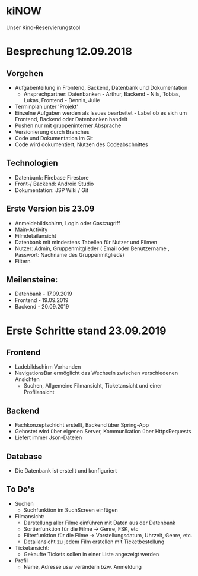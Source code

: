 # kiNOW
Unser Kino-Reservierungstool
<br>
# Besprechung 12.09.2018

## Vorgehen

- Aufgabenteilung in Frontend, Backend, Datenbank und Dokumentation
  - Ansprechpartner: Datenbanken - Arthur, Backend - Nils, Tobias, Lukas, Frontend - Dennis, Julie
- Terminplan unter 'Projekt'
- Einzelne Aufgaben werden als Issues bearbeitet - Label ob es sich um Frontend, Backend oder Datenbanken handelt
- Pushen nur mit gruppeninterner Absprache
- Versionierung durch Branches
- Code und Dokumentation im Git
- Code wird dokumentiert, Nutzen des Codeabschnittes

## Technologien

- Datenbank: Firebase Firestore
- Front-/ Backend: Android Studio
- Dokumentation: JSP Wiki / Git

## Erste Version bis 23.09

- Anmeldebildschirm, Login oder Gastzugriff
- Main-Activity
- Filmdetailansicht
- Datenbank mit mindestens Tabellen für Nutzer und Filmen
- Nutzer: Admin, Gruppenmitglieder ( Email oder Benutzername , Passwort: Nachname des Gruppenmitglieds)
- Filtern

## Meilensteine: 
- Datenbank - 17.09.2019
- Frontend - 19.09.2019
- Backend - 20.09.2019


# Erste Schritte stand 23.09.2019
## Frontend 
  - Ladebildschirm Vorhanden 
  - NavigationsBar ermöglicht das Wechseln zwischen verschiedenen Ansichten 
    - Suchen, Allgemeine Filmansicht, Ticketansicht und einer Profilansicht

## Backend 
  - Fachkonzeptschicht erstellt, Backend über Spring-App
  - Gehostet wird über eigenen Server, Kommunikation über HttpsRequests
  - Liefert immer Json-Dateien
    
## Database
   - Die Datenbank ist erstellt und konfiguriert

## To Do's
  - Suchen 
    - Suchfunktion im SuchScreen einfügen 
  - Filmansicht:
    - Darstellung aller Filme einführen mit Daten aus der Datenbank
    - Sortierfunktion für die Filme -> Genre, FSK, etc
    - Filterfunktion für die Filme -> Vorstellungsdatum, Uhrzeit, Genre, etc.
    - Detailansicht zu jedem Film erstellen mit Ticketbestellung
  - Ticketansicht:
    - Gekaufte Tickets sollen in einer Liste angezeigt werden
  - Profil
    - Name, Adresse usw verändern bzw. Anmeldung
    
